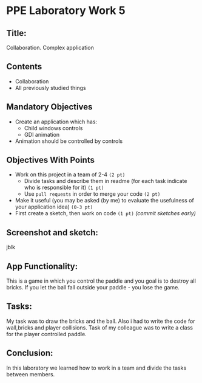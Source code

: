 <h1> PPE Laboratory Work 5 </h1>
<h2>Title:</h2>
Collaboration. Complex application

## Contents
* Collaboration
* All previously studied things

## Mandatory Objectives
* Create an application which has:
  * Child windows controls
  * GDI animation
* Animation should be controlled by controls

## Objectives With Points
* Work on this project in a team of 2-4 `(2 pt)`
  * Divide tasks and describe them in readme (for each task indicate who is responsible for it) `(1 pt)`
  * Use `pull requests` in order to merge your code `(2 pt)`
* Make it useful (you may be asked (by me) to evaluate the usefulness of your application idea) `(0-3 pt)`
* First create a sketch, then work on code `(1 pt)` _(commit sketches early)_

## Screenshot and sketch:
jblk

## App Functionality:
This is a game in which you control the paddle and you goal is to destroy all bricks. If you let the ball fall outside your paddle - you lose the game.

## Tasks: 
My task was to draw the bricks and the ball. Also i had to write the code for wall,bricks and player collisions.
Task of my colleague was to write a class for the player controlled paddle.

## Conclusion: 
In this laboratory we learned how to work in a team and divide the tasks between members. 
